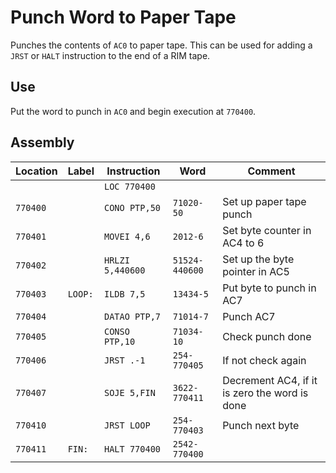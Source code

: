 # Punch Word to Paper Tape

Punches the contents of `AC0` to paper tape.
This can be used for adding a `JRST` or `HALT` instruction to the end of a RIM tape.

## Use

Put the word to punch in `AC0` and begin execution at `770400`.

## Assembly

| Location | Label   | Instruction      | Word           | Comment                                       |
| -------- | ------- | ---------------- | -------------- | --------------------------------------------- |
|          |         | `LOC 770400`     |                |                                               |
| `770400` |         | `CONO PTP,50`    | `71020-50`     | Set up paper tape punch                       |
| `770401` |         | `MOVEI 4,6`      | `2012-6`       | Set byte counter in AC4 to 6                  |
| `770402` |         | `HRLZI 5,440600` | `51524-440600` | Set up the byte pointer in AC5                |
| `770403` | `LOOP:` | `ILDB 7,5`       | `13434-5`      | Put byte to punch in AC7                      |
| `770404` |         | `DATAO PTP,7`    | `71014-7`      | Punch AC7                                     |
| `770405` |         | `CONSO PTP,10`   | `71034-10`     | Check punch done                              |
| `770406` |         | `JRST .-1`       | `254-770405`   | If not check again                            |
| `770407` |         | `SOJE 5,FIN`     | `3622-770411`  | Decrement AC4, if it is zero the word is done |
| `770410` |         | `JRST LOOP`      | `254-770403`   | Punch next byte                               |
| `770411` | `FIN:`  | `HALT 770400`    | `2542-770400`  |                                               |